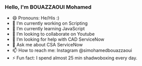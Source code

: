 ### Hello, I'm BOUAZZAOUI Mohamed

- 😄 Pronouns: He/His :)
- 🔭 I’m currently working on Scripting 
- 🌱 I’m currently learning JavaScript
- 👯 I’m looking to collaborate on Youtube
- 🤔 I’m looking for help with CAD ServiceNow
- 💬 Ask me about CSA ServiceNow
- 📫 How to reach me: Instagram @simohamedbouazzaoui
- ⚡ Fun fact: I spend almost 25 min shadwoboxing every day.

